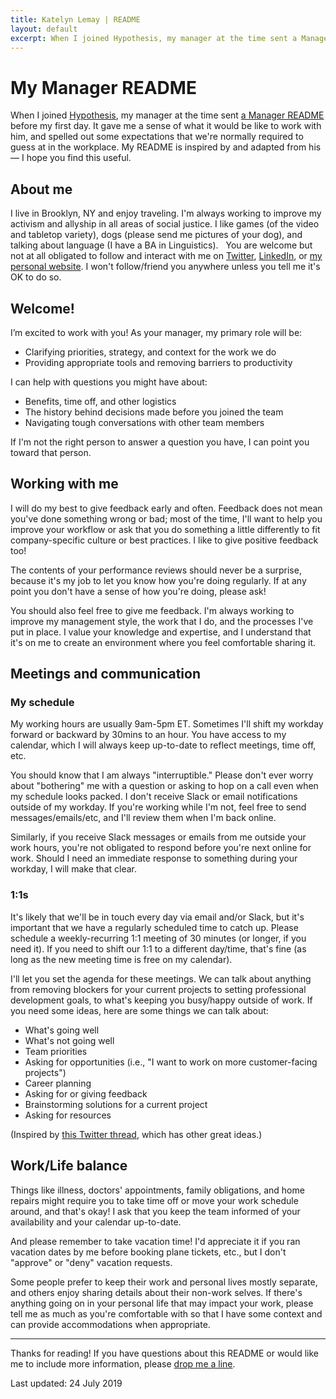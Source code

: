```yaml
---
title: Katelyn Lemay | README
layout: default
excerpt: When I joined Hypothesis, my manager at the time sent a Manager README before my first day. It gave me a sense of what it would be like to work with him, and spelled out some expectations that we're normally required to guess at in the workplace. My README is inspired by and adapted from his— I hope you find this useful.
---
```

# My Manager README
When I joined [Hypothesis](https://web.hypothes.is/), my manager at the time sent [a Manager README](https://andrew.hedges.name/my-manager-readme.html) before my first day. It gave me a sense of what it would be like to work with him, and spelled out some expectations that we're normally required to guess at in the workplace. My README is inspired by and adapted from his— I hope you find this useful.

## About me
I live in Brooklyn, NY and enjoy traveling. I'm always working to improve my activism and allyship in all areas of social justice. I ﻿like games (of the video and tabletop variety), dogs (please send me pictures of your dog), and talking about language (I ﻿have a BA in Linguistics). ﻿
﻿﻿
You are welcome but not at all obligated to follow and interact with me on [Twitter](https://twitter.com/lemayke), [LinkedIn](https://www.linkedin.com/in/klemay), or [my personal website](https://www.katelynlemay.com/). ﻿I won't follow/friend you anywhere unless you tell me it's OK to do so.

## Welcome!
I’m excited to work with you! As your manager, my primary role will be:﻿
- Clarifying priorities, strategy, and context for the work we do
- Providing appropriate tools and removing barriers to productivity

I can help with questions you might have about:
- Benefits, time off, and other logistics
- The history behind decisions made before you joined the team
- Navigating tough conversations with other team members

If I'm not the right person to answer a question you have, I ﻿can point you toward that person.

## Working with me
I will do my best to give feedback early and often. Feedback does not mean you've done something wrong or bad; most of the time, I'll want to help you improve your workflow or ask that you do something a little differently to fit company-specific culture or best practices. I ﻿like to give positive feedback too!

﻿﻿The contents of your performance reviews should never be a surprise, because it's my job to let you know how you're doing regularly. If at any point you don't have a sense of how you're doing, please ask!

You should also feel free to give ﻿me ﻿feedback. I'm always working to improve my management style, the work that I do, and the processes I've put in place. I value your knowledge and expertise, and I ﻿understand that it's on me to create an environment where you feel comfortable sharing it. ﻿

## Meetings and communication

### My schedule
My working hours are usually 9am-5pm ET. Sometimes I'll shift my workday forward or backward by 30mins to an hour. You have access to my calendar, which I will always keep up-to-date to reflect meetings, time off, etc.

You should know that I am always "interruptible." ﻿Please don't ever worry about "bothering" ﻿me with a question or asking to hop on a call even when my schedule looks packed. ﻿I don't receive Slack or email notifications outside of my workday. If you're working while I'm not, feel free to send messages/emails/etc, and I'll review them when I'm back online. ﻿﻿

Similarly, if you receive Slack messages or emails from me outside your work hours, you're not obligated to respond before you're next online for work. Should I need an immediate response to something during your workday, I ﻿will make that clear. ﻿

### 1:1s
It's likely that we'll be in touch every day via email and/or Slack, but it's important that we have a regularly scheduled time to catch up. Please schedule a weekly-recurring 1:1 meeting of 30 minutes (or longer, if you need it). If you need to shift our 1:1 to a different day/time, that's fine (as long as the new meeting time is free on my calendar).

I'll let you set the agenda for these meetings. We can talk about anything from removing blockers for your current projects to setting professional development goals, to what's keeping you busy/happy outside of work. If you need some ideas, here are some things we can talk about:

- What's going well
- What's not going well
- Team priorities
- Asking for opportunities (i.e., "I want to work on more customer-facing projects")
- Career planning
- Asking for or giving feedback
- Brainstorming solutions for a current project
- Asking for resources

(Inspired by [this Twitter thread](https://twitter.com/b0rk/status/1037186572234498048), which has other great ideas.)

## Work/Life balance
Things like illness, doctors' appointments, family obligations, and home repairs might require you to take time off or move your work schedule around, and that's okay! I ask that you keep the team informed of your availability and ﻿your calendar up-to-date.

And please remember to take vacation time! I'd appreciate it if you ran vacation dates by me before booking plane tickets, etc., but I don't "approve" or "deny" vacation requests.

Some people prefer to keep their work and personal lives mostly separate, and others enjoy sharing details about their non-work selves. If there's anything going on in your personal life that may impact your work, please tell me as much as you're comfortable with so that I have some context and can provide accommodations when appropriate.

---
Thanks for reading! If you have questions about this README or would like me to include more information, please [drop me a line](mailto:info@katelynlemay.com).

Last updated: 24 July 2019
